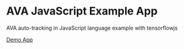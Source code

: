 # AVA JavaScript Example App

AVA auto-tracking in JavaScript language example with tensorflowjs

[Demo App](https://js.ava.website)
